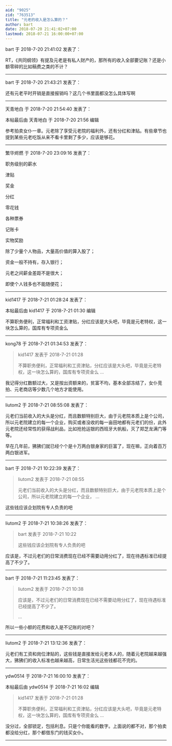 ```yaml
---
aid: "9025"
zid: "763513"
title: "元老的收入是怎么算的？"
author: bart
date: 2018-07-20 21:41:02+07:00
lastmod: 2018-07-21 16:00:00+07:00
---
```


bart 于 2018-7-20 21:41:02 发表了：

RT，《共同纲领》有提及元老是有私人财产的，那所有的收入全部要记账？还是小额零碎的比如稿费之类的不计？

---

bart 于 2018-7-20 21:43:21 发表了：

还有元老平时开销是直接报销吗？这几个书里面都没怎么具体写啊

---

天青地白 于 2018-7-20 21:54:40 发表了：

本帖最后由 天青地白 于 2018-7-20 21:56 编辑

参考拍卖女仆一章。元老除了享受元老院的福利外，还有分红和津贴。有些章节也提到某些元老吃饭从来不看卡里剩了多少，应该是够花。

---

繁华烬燃 于 2018-7-20 23:09:16 发表了：

职务级别的薪水

津贴

奖金

分红

零花钱

各种票券

记账卡

实物奖励

除了少量个人物品，大量高价值的算入股了；

资金一般不持有，存入银行；

元老之间薪金差距不是很大；

即使个人钱多也不能随便花；

---

kid1417 于 2018-7-21 01:28:24 发表了：

本帖最后由 kid1417 于 2018-7-21 01:30 编辑

不算职务便利，正常福利和工资津贴，分红应该是大头吧，毕竟是元老特权，这一块怎么算的，国库有专项资金么

---

kong78 于 2018-7-21 01:34:53 发表了：

> kid1417 发表于 2018-7-21 01:28
>
> 不算职务便利，正常福利和工资津贴，分红应该是大头吧，毕竟是元老特权，这一块怎么算的，国库有专项资金么 ...

我记得分红数额过大，又是按出资额来的，贫富不均，基本全部冻结了，女仆竞拍、元老商店等少数几个地方才能使用。

---

liutom2 于 2018-7-21 08:55:08 发表了：

元老们当前收入的大头是分红，而且数额特别巨大，由于元老院本质上是个公司，所以元老院建立的每一个企业，购买或者没收的每一亩田地都有元老们的份，此外元老院还经常性的获得战利品，比如抢抢运银的西班牙大帆船，灭了郑芝龙满门等等。

早在几年前，狒狒们就已经个个是十万两白银身家的巨富了，现在嘛，正向着百万两白银进军。

---

bart 于 2018-7-21 10:22:39 发表了：

> liutom2 发表于 2018-7-21 08:55
>
> 元老们当前收入的大头是分红，而且数额特别巨大，由于元老院本质上是个公司，所以元老院建立的每一个企业， ...

这些钱应该企划院有专人负责的吧

---

liutom2 于 2018-7-21 10:38:26 发表了：

> bart 发表于 2018-7-21 10:22
>
> 这些钱应该企划院有专人负责的吧

应该是，不过元老们的日常消费现在已经不需要动用分红了，现在待遇标准已经提高了不少了。

---

bart 于 2018-7-21 11:23:45 发表了：

> liutom2 发表于 2018-7-21 10:38
>
> 应该是，不过元老们的日常消费现在已经不需要动用分红了，现在待遇标准已经提高了不少了。
>
> ...

所以一些小额的花费和收入是不记账的对吧？

---

liutom2 于 2018-7-21 13:12:36 发表了：

元老们有工资和岗位津贴的，这些钱是直接发给元老本人的，随着元老院越来越强大，狒狒们的收入标准也越来越高，日常生活光这些钱都花不完的。

---

ydw0514 于 2018-7-21 16:00:10 发表了：

本帖最后由 ydw0514 于 2018-7-21 16:02 编辑

> kid1417 发表于 2018-7-21 01:28
>
> 不算职务便利，正常福利和工资津贴，分红应该是大头吧，毕竟是元老特权，这一块怎么算的，国库有专项资金么 ...

没分过，全部锁定，包括利息。只是个你能看的数字。上面说的都不对，那个拍卖都没给分红，那个都借东门的钱买女仆。

---
